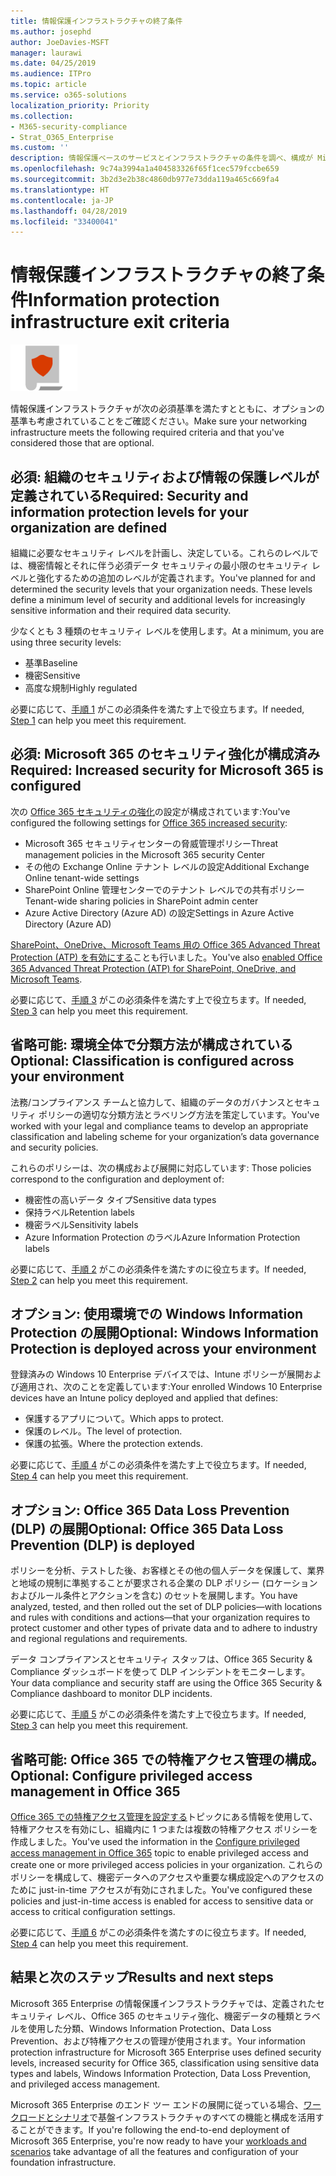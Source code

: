 ```yaml
---
title: 情報保護インフラストラクチャの終了条件
ms.author: josephd
author: JoeDavies-MSFT
manager: laurawi
ms.date: 04/25/2019
ms.audience: ITPro
ms.topic: article
ms.service: o365-solutions
localization_priority: Priority
ms.collection:
- M365-security-compliance
- Strat_O365_Enterprise
ms.custom: ''
description: 情報保護ベースのサービスとインフラストラクチャの条件を調べ、構成が Microsoft 365 Enterprise の要件を満たしていることを確認します。
ms.openlocfilehash: 9c74a3994a1a404583326f65f1cec579fccbe659
ms.sourcegitcommit: 3b2d3e2b38c4860db977e73dda119a465c669fa4
ms.translationtype: HT
ms.contentlocale: ja-JP
ms.lasthandoff: 04/28/2019
ms.locfileid: "33400041"
---
```

# <a name="information-protection-infrastructure-exit-criteria"></a><span data-ttu-id="37137-103">情報保護インフラストラクチャの終了条件</span><span class="sxs-lookup"><span data-stu-id="37137-103">Information protection infrastructure exit criteria</span></span>

![](./media/deploy-foundation-infrastructure/infoprotection_icon-small.png)

<span data-ttu-id="37137-104">情報保護インフラストラクチャが次の必須基準を満たすとともに、オプションの基準も考慮されていることをご確認ください。</span><span class="sxs-lookup"><span data-stu-id="37137-104">Make sure your networking infrastructure meets the following required criteria and that you've considered those that are optional.</span></span>

<a name="crit-infoprotect-step1"></a>
## <a name="required-security-and-information-protection-levels-for-your-organization-are-defined"></a><span data-ttu-id="37137-105">必須: 組織のセキュリティおよび情報の保護レベルが定義されている</span><span class="sxs-lookup"><span data-stu-id="37137-105">Required: Security and information protection levels for your organization are defined</span></span>

<span data-ttu-id="37137-p101">組織に必要なセキュリティ レベルを計画し、決定している。これらのレベルでは、機密情報とそれに伴う必須データ セキュリティの最小限のセキュリティ レベルと強化するための追加のレベルが定義されます。</span><span class="sxs-lookup"><span data-stu-id="37137-p101">You've planned for and determined the security levels that your organization needs. These levels define a minimum level of security and additional levels for increasingly sensitive information and their required data security.</span></span>

<span data-ttu-id="37137-108">少なくとも 3 種類のセキュリティ レベルを使用します。</span><span class="sxs-lookup"><span data-stu-id="37137-108">At a minimum, you are using three security levels:</span></span>

- <span data-ttu-id="37137-109">基準</span><span class="sxs-lookup"><span data-stu-id="37137-109">Baseline</span></span>
- <span data-ttu-id="37137-110">機密</span><span class="sxs-lookup"><span data-stu-id="37137-110">Sensitive</span></span>
- <span data-ttu-id="37137-111">高度な規制</span><span class="sxs-lookup"><span data-stu-id="37137-111">Highly regulated</span></span>

<span data-ttu-id="37137-112">必要に応じて、[手順 1](infoprotect-define-sec-infoprotect-levels.md) がこの必須条件を満たす上で役立ちます。</span><span class="sxs-lookup"><span data-stu-id="37137-112">If needed, [Step 1](infoprotect-define-sec-infoprotect-levels.md) can help you meet this requirement.</span></span> 

<a name="crit-infoprotect-step3"></a>
## <a name="required-increased-security-for-microsoft-365-is-configured"></a><span data-ttu-id="37137-113">必須: Microsoft 365 のセキュリティ強化が構成済み</span><span class="sxs-lookup"><span data-stu-id="37137-113">Required: Increased security for Microsoft 365 is configured</span></span>

<span data-ttu-id="37137-114">次の [Office 365 セキュリティの強化](https://docs.microsoft.com/office365/securitycompliance/tenant-wide-setup-for-increased-security)の設定が構成されています:</span><span class="sxs-lookup"><span data-stu-id="37137-114">You've configured the following settings for [Office 365 increased security](https://docs.microsoft.com/office365/securitycompliance/tenant-wide-setup-for-increased-security):</span></span>

- <span data-ttu-id="37137-115">Microsoft 365 セキュリティセンターの脅威管理ポリシー</span><span class="sxs-lookup"><span data-stu-id="37137-115">Threat management policies in the Microsoft 365 security Center</span></span>
- <span data-ttu-id="37137-116">その他の Exchange Online テナント レベルの設定</span><span class="sxs-lookup"><span data-stu-id="37137-116">Additional Exchange Online tenant-wide settings</span></span>
- <span data-ttu-id="37137-117">SharePoint Online 管理センターでのテナント レベルでの共有ポリシー</span><span class="sxs-lookup"><span data-stu-id="37137-117">Tenant-wide sharing policies in SharePoint admin center</span></span>
- <span data-ttu-id="37137-118">Azure Active Directory (Azure AD) の設定</span><span class="sxs-lookup"><span data-stu-id="37137-118">Settings in Azure Active Directory (Azure AD)</span></span>

<span data-ttu-id="37137-119">[SharePoint、OneDrive、Microsoft Teams 用の Office 365 Advanced Threat Protection (ATP) を有効にする](https://docs.microsoft.com/office365/securitycompliance/turn-on-atp-for-spo-odb-and-teams)ことも行いました。</span><span class="sxs-lookup"><span data-stu-id="37137-119">You've also [enabled Office 365 Advanced Threat Protection (ATP) for SharePoint, OneDrive, and Microsoft Teams](https://docs.microsoft.com/office365/securitycompliance/turn-on-atp-for-spo-odb-and-teams).</span></span>

<span data-ttu-id="37137-120">必要に応じて、[手順 3](infoprotect-configure-increased-security-office-365.md) がこの必須条件を満たす上で役立ちます。</span><span class="sxs-lookup"><span data-stu-id="37137-120">If needed, [Step 3](infoprotect-configure-increased-security-office-365.md) can help you meet this requirement.</span></span> 

<a name="crit-infoprotect-step2"></a>
## <a name="optional-classification-is-configured-across-your-environment"></a><span data-ttu-id="37137-121">省略可能: 環境全体で分類方法が構成されている</span><span class="sxs-lookup"><span data-stu-id="37137-121">Optional: Classification is configured across your environment</span></span>

<span data-ttu-id="37137-122">法務/コンプライアンス チームと協力して、組織のデータのガバナンスとセキュリティ ポリシーの適切な分類方法とラベリング方法を策定しています。</span><span class="sxs-lookup"><span data-stu-id="37137-122">You've worked with your legal and compliance teams to develop an appropriate classification and labeling scheme for your organization’s data governance and security policies.</span></span> 

<span data-ttu-id="37137-123">これらのポリシーは、次の構成および展開に対応しています: </span><span class="sxs-lookup"><span data-stu-id="37137-123">Those policies correspond to the configuration and deployment of:</span></span>

- <span data-ttu-id="37137-124">機密性の高いデータ タイプ</span><span class="sxs-lookup"><span data-stu-id="37137-124">Sensitive data types</span></span>
- <span data-ttu-id="37137-125">保持ラベル</span><span class="sxs-lookup"><span data-stu-id="37137-125">Retention labels</span></span>
- <span data-ttu-id="37137-126">機密ラベル</span><span class="sxs-lookup"><span data-stu-id="37137-126">Sensitivity labels</span></span>
- <span data-ttu-id="37137-127">Azure Information Protection のラベル</span><span class="sxs-lookup"><span data-stu-id="37137-127">Azure Information Protection labels</span></span>

<span data-ttu-id="37137-128">必要に応じて、[手順 2](infoprotect-configure-classification.md) がこの必須条件を満たすのに役立ちます。</span><span class="sxs-lookup"><span data-stu-id="37137-128">If needed, [Step 2](infoprotect-configure-classification.md) can help you meet this requirement.</span></span> 


<a name="crit-infoprotect-step4"></a>
## <a name="optional-windows-information-protection-is-deployed-across-your-environment"></a><span data-ttu-id="37137-129">オプション: 使用環境での Windows Information Protection の展開</span><span class="sxs-lookup"><span data-stu-id="37137-129">Optional: Windows Information Protection is deployed across your environment</span></span>

<span data-ttu-id="37137-130">登録済みの Windows 10 Enterprise デバイスでは、Intune ポリシーが展開および適用され、次のことを定義しています:</span><span class="sxs-lookup"><span data-stu-id="37137-130">Your enrolled Windows 10 Enterprise devices have an Intune policy deployed and applied that defines:</span></span>

- <span data-ttu-id="37137-131">保護するアプリについて。</span><span class="sxs-lookup"><span data-stu-id="37137-131">Which apps to protect.</span></span>
- <span data-ttu-id="37137-132">保護のレベル。</span><span class="sxs-lookup"><span data-stu-id="37137-132">The level of protection.</span></span>
- <span data-ttu-id="37137-133">保護の拡張。</span><span class="sxs-lookup"><span data-stu-id="37137-133">Where the protection extends.</span></span>

<span data-ttu-id="37137-134">必要に応じて、[手順 4](infoprotect-deploy-windows-information-protection.md) がこの必須条件を満たす上で役立ちます。</span><span class="sxs-lookup"><span data-stu-id="37137-134">If needed, [Step 4](infoprotect-deploy-windows-information-protection.md) can help you meet this requirement.</span></span> 

<a name="crit-infoprotect-step5"></a>
## <a name="optional-office-365-data-loss-prevention-dlp-is-deployed"></a><span data-ttu-id="37137-135">オプション: Office 365 Data Loss Prevention (DLP) の展開</span><span class="sxs-lookup"><span data-stu-id="37137-135">Optional: Office 365 Data Loss Prevention (DLP) is deployed</span></span>

<span data-ttu-id="37137-136">ポリシーを分析、テストした後、お客様とその他の個人データを保護して、業界と地域の規制に準拠することが要求される企業の DLP ポリシー (ロケーションおよびルール条件とアクションを含む) のセットを展開します。</span><span class="sxs-lookup"><span data-stu-id="37137-136">You have analyzed, tested, and then rolled out the set of DLP policies—with locations and rules with conditions and actions—that your organization requires to protect customer and other types of private data and to adhere to industry and regional regulations and requirements.</span></span>

<span data-ttu-id="37137-137">データ コンプライアンスとセキュリティ スタッフは、Office 365 Security & Compliance ダッシュボードを使って DLP インシデントをモニターします。</span><span class="sxs-lookup"><span data-stu-id="37137-137">Your data compliance and security staff are using the Office 365 Security & Compliance dashboard to monitor DLP incidents.</span></span>

<span data-ttu-id="37137-138">必要に応じて、[手順 5](infoprotect-data-loss-prevention.md) がこの必須条件を満たす上で役立ちます。</span><span class="sxs-lookup"><span data-stu-id="37137-138">If needed, [Step 3](infoprotect-data-loss-prevention.md) can help you meet this requirement.</span></span> 


<a name="crit-infoprotect-step6"></a>
## <a name="optional-configure-privileged-access-management-in-office-365"></a><span data-ttu-id="37137-139">省略可能: Office 365 での特権アクセス管理の構成。</span><span class="sxs-lookup"><span data-stu-id="37137-139">Optional: Configure privileged access management in Office 365</span></span>

<span data-ttu-id="37137-140">[Office 365 での特権アクセス管理を設定する](https://docs.microsoft.com/office365/securitycompliance/privileged-access-management-configuration)トピックにある情報を使用して、特権アクセスを有効にし、組織内に 1 つまたは複数の特権アクセス ポリシーを作成しました。</span><span class="sxs-lookup"><span data-stu-id="37137-140">You've used the information in the [Configure privileged access management in Office 365](https://docs.microsoft.com/office365/securitycompliance/privileged-access-management-configuration) topic to enable privileged access and create one or more privileged access policies in your organization.</span></span> <span data-ttu-id="37137-141">これらのポリシーを構成して、機密データへのアクセスや重要な構成設定へのアクセスのために just-in-time アクセスが有効にされました。</span><span class="sxs-lookup"><span data-stu-id="37137-141">You've configured these policies and just-in-time access is enabled for access to sensitive data or access to critical configuration settings.</span></span>

<span data-ttu-id="37137-142">必要に応じて、[手順 6](infoprotect-configure-privileged-access-management.md) がこの必須条件を満たすのに役立ちます。</span><span class="sxs-lookup"><span data-stu-id="37137-142">If needed, [Step 4](infoprotect-configure-privileged-access-management.md) can help you meet this requirement.</span></span> 

## <a name="results-and-next-steps"></a><span data-ttu-id="37137-143">結果と次のステップ</span><span class="sxs-lookup"><span data-stu-id="37137-143">Results and next steps</span></span>

<span data-ttu-id="37137-144">Microsoft 365 Enterprise の情報保護インフラストラクチャでは、定義されたセキュリティ レベル、Office 365 のセキュリティ強化、機密データの種類とラベルを使用した分類、Windows Information Protection、Data Loss Prevention、および特権アクセスの管理が使用されます。</span><span class="sxs-lookup"><span data-stu-id="37137-144">Your information protection infrastructure for Microsoft 365 Enterprise uses defined security levels, increased security for Office 365, classification using sensitive data types and labels, Windows Information Protection, Data Loss Prevention, and privileged access management.</span></span>

<span data-ttu-id="37137-145">Microsoft 365 Enterprise のエンド ツー エンドの展開に従っている場合、[ワークロードとシナリオ](deploy-workloads.md)で基盤インフラストラクチャのすべての機能と構成を活用することができます。</span><span class="sxs-lookup"><span data-stu-id="37137-145">If you're following the end-to-end deployment of Microsoft 365 Enterprise, you're now ready to have your [workloads and scenarios](deploy-workloads.md) take advantage of all the features and configuration of your foundation infrastructure.</span></span>
